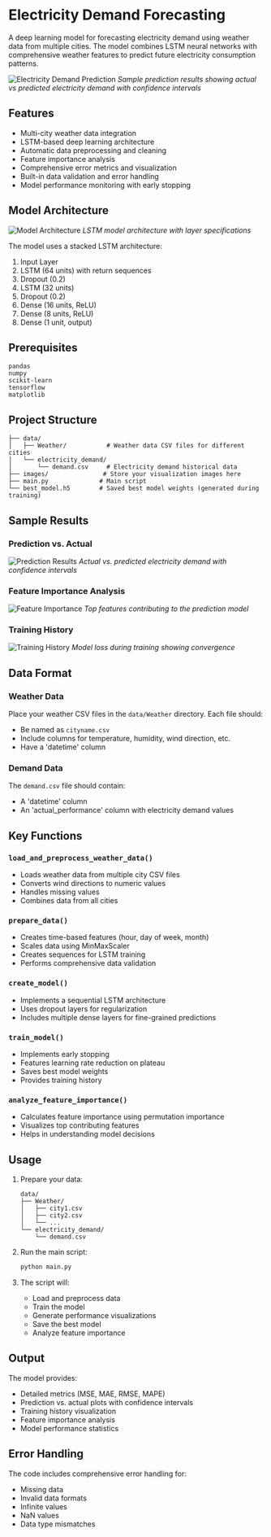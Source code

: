 # Electricity Demand Forecasting

A deep learning model for forecasting electricity demand using weather data from multiple cities. The model combines LSTM neural networks with comprehensive weather features to predict future electricity consumption patterns.

![Electricity Demand Prediction](images/prediction_results.png)
*Sample prediction results showing actual vs predicted electricity demand with confidence intervals*

## Features

- Multi-city weather data integration
- LSTM-based deep learning architecture
- Automatic data preprocessing and cleaning
- Feature importance analysis
- Comprehensive error metrics and visualization
- Built-in data validation and error handling
- Model performance monitoring with early stopping

## Model Architecture

![Model Architecture](images/Smodel.png)
*LSTM model architecture with layer specifications*

The model uses a stacked LSTM architecture:
1. Input Layer
2. LSTM (64 units) with return sequences
3. Dropout (0.2)
4. LSTM (32 units)
5. Dropout (0.2)
6. Dense (16 units, ReLU)
7. Dense (8 units, ReLU)
8. Dense (1 unit, output)

## Prerequisites

```
pandas
numpy
scikit-learn
tensorflow
matplotlib
```

## Project Structure

```
├── data/
│   ├── Weather/           # Weather data CSV files for different cities
│   └── electricity_demand/
│       └── demand.csv     # Electricity demand historical data
├── images/               # Store your visualization images here
├── main.py              # Main script
└── best_model.h5        # Saved best model weights (generated during training)
```

## Sample Results

### Prediction vs. Actual
![Prediction Results](images/image1.png)
*Actual vs. predicted electricity demand with confidence intervals*

### Feature Importance Analysis
![Feature Importance](images/image3.png)
*Top features contributing to the prediction model*

### Training History
![Training History](images/image2.png)
*Model loss during training showing convergence*

## Data Format

### Weather Data
Place your weather CSV files in the `data/Weather` directory. Each file should:
- Be named as `cityname.csv`
- Include columns for temperature, humidity, wind direction, etc.
- Have a 'datetime' column


### Demand Data
The `demand.csv` file should contain:
- A 'datetime' column
- An 'actual_performance' column with electricity demand values


## Key Functions

### `load_and_preprocess_weather_data()`
- Loads weather data from multiple city CSV files
- Converts wind directions to numeric values
- Handles missing values
- Combines data from all cities

### `prepare_data()`
- Creates time-based features (hour, day of week, month)
- Scales data using MinMaxScaler
- Creates sequences for LSTM training
- Performs comprehensive data validation

### `create_model()`
- Implements a sequential LSTM architecture
- Uses dropout layers for regularization
- Includes multiple dense layers for fine-grained predictions

### `train_model()`
- Implements early stopping
- Features learning rate reduction on plateau
- Saves best model weights
- Provides training history

### `analyze_feature_importance()`
- Calculates feature importance using permutation importance
- Visualizes top contributing features
- Helps in understanding model decisions


## Usage

1. Prepare your data:
   ```
   data/
   ├── Weather/
   │   ├── city1.csv
   │   ├── city2.csv
   │   └── ...
   └── electricity_demand/
       └── demand.csv
   ```

2. Run the main script:
   ```bash
   python main.py
   ```

3. The script will:
   - Load and preprocess data
   - Train the model
   - Generate performance visualizations
   - Save the best model
   - Analyze feature importance

## Output

The model provides:
- Detailed metrics (MSE, MAE, RMSE, MAPE)
- Prediction vs. actual plots with confidence intervals
- Training history visualization
- Feature importance analysis
- Model performance statistics

## Error Handling

The code includes comprehensive error handling for:
- Missing data
- Invalid data formats
- Infinite values
- NaN values
- Data type mismatches

